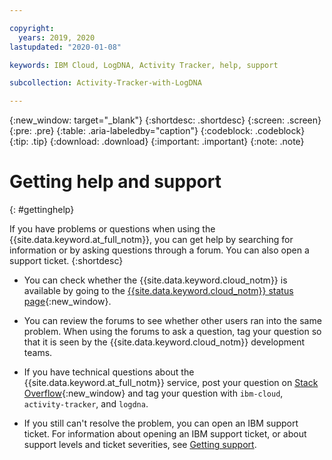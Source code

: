 ```yaml
---

copyright:
  years: 2019, 2020
lastupdated: "2020-01-08"

keywords: IBM Cloud, LogDNA, Activity Tracker, help, support

subcollection: Activity-Tracker-with-LogDNA

---
```


{:new_window: target="_blank"}
{:shortdesc: .shortdesc}
{:screen: .screen}
{:pre: .pre}
{:table: .aria-labeledby="caption"}
{:codeblock: .codeblock}
{:tip: .tip}
{:download: .download}
{:important: .important}
{:note: .note}


# Getting help and support
{: #gettinghelp}

If you have problems or questions when using the {{site.data.keyword.at_full_notm}}, you can get help by searching for information or by asking questions through a forum. You can also open a support ticket.
{:shortdesc}

* You can check whether the {{site.data.keyword.cloud_notm}} is available by going to the [{{site.data.keyword.cloud_notm}} status page](https://cloud.ibm.com/status?selected=status){:new_window}.

* You can review the forums to see whether other users ran into the same problem. When using the forums to ask a question, tag your question so that it is seen by the {{site.data.keyword.cloud_notm}} development teams.
<!--Insert the appropriate Stack Overflow tag for your service for <service_keyword> in URL and text below:  -->
  * If you have technical questions about the {{site.data.keyword.at_full_notm}} service, post your question on [Stack Overflow](https://stackoverflow.com/search?q=ibm-cloud+logdna){:new_window} and tag your question with `ibm-cloud`, `activity-tracker`, and `logdna`.

* If you still can't resolve the problem, you can open an IBM support ticket. For information about opening an IBM support ticket, or about support levels and ticket severities, see [Getting support](/docs/get-support).
